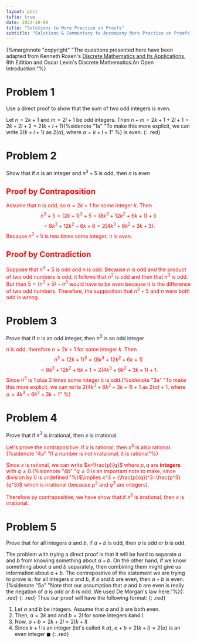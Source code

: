 ```yaml
---
layout: post
tufte: true
date: 2022-10-08
title: "Solutions to More Practice on Proofs"
subtitle: "Solutions & Commentary to Accompany More Practice on Proofs"
---
```

<style>.red{color: red !important;}</style>

{%marginnote "copyright" "The questions presented here have been adapted from Kenneth Rosen's [Discrete Mathematics and Its Applications](https://www.amazon.com/Discrete-Mathematics-Applications-Kenneth-author/dp/1260091996/ref=pd_lpo_1?pd_rd_i=1260091996&psc=1), 8th Edition and Oscar Levin's Discrete Mathematics:An Open Introduction."%}

# Problem 1
Use a direct proof to show that the sum of two odd integers is even.

Let $n = 2k + 1$ and $m = 2l + 1$ be odd integers. Then $n+m=2k+1+2l+1=2k+2l+2=2(k+l+1)${%sidenote "1a" "To make this more explicit, we can write $2(k+l+1)$ as $2(\alpha)$, where $\alpha = k+l+1$" %} is even. 
{: .red}


# Problem 2
Show that if $n$ is an integer and $n^3 + 5$ is odd, then $n$ is even

<div markdown="1" class="red">

## Proof by Contraposition
Assume that $n$ is odd, so $n = 2k + 1$ for some integer $k$. Then $$n^3 +5 = (2k+1)^3+5=(8k^3+12k^2+6k+1)+5$$$$=8k^3+12k^2+6k+6= 2(4k^3 +6k^2 +3k +3).$$ Because $n^3 + 5$ is two times some integer, it is even. 

## Proof by Contradiction
Suppose that $n^3 + 5$ is odd and $n$ is odd. Because $n$ is odd and the product of two odd numbers is odd, it follows that $n^2$ is odd and then that $n^3$ is odd. But then $5 = (n^3 + 5) − n^3$ would have to be even because it is the difference of two odd numbers. Therefore, the supposition that $n^3 + 5$ and $n$ were both odd is wrong.
</div>


# Problem 3
Prove that if $n$ is an odd integer, then $n^3$ is an odd integer

<div markdown="1" class="red">

$n$ is odd, therefore $n = 2k + 1$ for some integer $k$. Then $$n^3 = (2k+1)^3=(8k^3+12k^2+6k+1)$$$$=8k^3+12k^2+6k+1= 2(4k^3 +6k^2 +3k +1)+1.$$  Since $n^3$ is 1 plus 2 times some integer it is odd.{%sidenote "3a" "To make this more explicit, we can write $2(4k^3 +6k^2 +3k +1)+1$ as $2(\alpha)+1$, where $\alpha = 4k^3 +6k^2 +3k +1$" %}
</div>

# Problem 4
Prove that if $x^3$ is irrational, then $x$ is irrational.

<div markdown="1" class="red">

Let's prove the contrapositive: If $x$ is rational, then $x^3$ is also rational.{%sidenote "4a" "If a number is not irrataional, it is rational"%}

Since $x$ is rational, we can write $x=\frac{p}{q}$ where $p,q$ are **integers** with $q \neq 0$.{%sidenote "4b" "$q \neq 0$ is an important note to make, since division by 0 is undefined."%}$\implies x^3 = (\frac{p}{q})^3=\frac{p^3}{q^3}$ which is irrational (because $p^3$ and $q^3$ are integers).

Therefore by contrapositive, we have show that:if $x^3$ is irrational, then $x$ is irrational.
</div>


# Problem 5
Prove that for all integers $a$ and $b$, if $a + b$ is odd, then $a$ is odd or $b$ is odd.

The problem with trying a direct proof is that it will be hard to separate $a$ and $b$ from knowing something about $a + b$. On the other hand, if we know something about $a$ and $b$ separately, then combining them might give us information about $a+b$. The contrapositive of the statement we are trying to prove is: for all integers $a$ and $b$, if $a$ and $b$ are even, then $a+b$ is even. {%sidenote "5a" "Note that our assumption that $a$ and $b$ are even is really the negation of $a$ is odd or $b$ is odd. We used De Morgan's law here."%}{: .red}
{: .red}
Thus our proof will have the following format:
{: .red}
1. Let $a$ and $b$ be integers. Assume that $a$ and $b$ are both even.
2. Then, $a=2k$ and and $b =2l$ for some integers $k$and $l$.
3. Now, $a+b=2k+2l=2(k+l)$
4. Since $k+l$ is an integer (let's called it $\alpha$), $a+b=2(k+l)=2(\alpha)$ is an even integer $\blacksquare$
{: .red}




